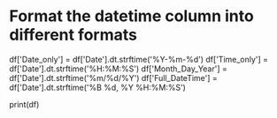 # Format the datetime column into different formats
df['Date_only'] = df['Date'].dt.strftime('%Y-%m-%d')
df['Time_only'] = df['Date'].dt.strftime('%H:%M:%S')
df['Month_Day_Year'] = df['Date'].dt.strftime('%m/%d/%Y')
df['Full_DateTime'] = df['Date'].dt.strftime('%B %d, %Y %H:%M:%S')

print(df)
